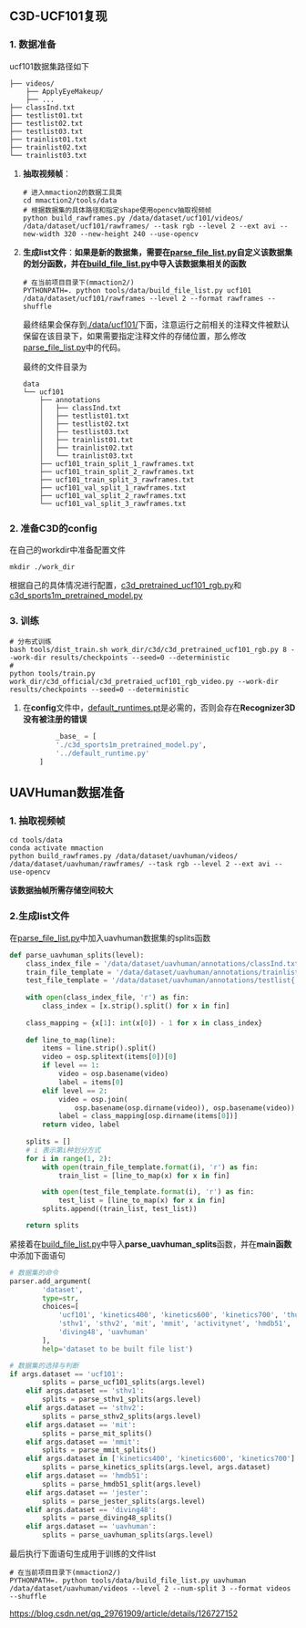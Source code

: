 ## C3D-UCF101复现
### 1. 数据准备
ucf101数据集路径如下
```shell
├── videos/
    ├── ApplyEyeMakeup/
    ├── ...
├── classInd.txt
├── testlist01.txt
├── testlist02.txt
├── testlist03.txt
├── trainlist01.txt
├── trainlist02.txt
└── trainlist03.txt
```
1. **抽取视频帧**：
    ```shell
    # 进入mmaction2的数据工具类
    cd mmaction2/tools/data
    # 根据数据集的具体路径和指定shape使用opencv抽取视频帧
    python build_rawframes.py /data/dataset/ucf101/videos/ /data/dataset/ucf101/rawframes/ --task rgb --level 2 --ext avi --new-width 320 --new-height 240 --use-opencv
    ```
2. **生成list文件**：**如果是新的数据集，需要在[parse_file_list.py](./tools/data/parse_file_list.py)自定义该数据集的划分函数，并在[build_file_list.py](./tools/data/build_file_list.py)中导入该数据集相关的函数**

    ```shell
    # 在当前项目目录下(mmaction2/)
    PYTHONPATH=. python tools/data/build_file_list.py ucf101 /data/dataset/ucf101/rawframes --level 2 --format rawframes --shuffle
    ```

    最终结果会保存到[./data/ucf101/](./data/ucf101/)下面，注意运行之前相关的注释文件被默认保留在该目录下，如果需要指定注释文件的存储位置，那么修改[parse_file_list.py](./tools/data/parse_file_list.py)中的代码。

    最终的文件目录为
    ```
    data
    └── ucf101
        ├── annotations
        │   ├── classInd.txt
        │   ├── testlist01.txt
        │   ├── testlist02.txt
        │   ├── testlist03.txt
        │   ├── trainlist01.txt
        │   ├── trainlist02.txt
        │   └── trainlist03.txt
        ├── ucf101_train_split_1_rawframes.txt
        ├── ucf101_train_split_2_rawframes.txt
        ├── ucf101_train_split_3_rawframes.txt
        ├── ucf101_val_split_1_rawframes.txt
        ├── ucf101_val_split_2_rawframes.txt
        └── ucf101_val_split_3_rawframes.txt
    ```

### 2. 准备C3D的config

在自己的workdir中准备配置文件
```shell
mkdir ./work_dir
```

根据自己的具体情况进行配置，[c3d_pretrained_ucf101_rgb.py](./work_dir/c3d/c3d_pretrained_ucf101_rgb.py)和[c3d_sports1m_pretrained_model.py](./work_dir/c3d/c3d_sports1m_pretrained_model.py)

### 3. 训练

```shell
# 分布式训练
bash tools/dist_train.sh work_dir/c3d/c3d_pretrained_ucf101_rgb.py 8 --work-dir results/checkpoints --seed=0 --deterministic
# 
python tools/train.py work_dir/c3d_official/c3d_pretraied_ucf101_rgb_video.py --work-dir results/checkpoints --seed=0 --deterministic
```



1. 在**config**文件中，[default_runtimes.pt](./work_dir/default_runtime.py)是必需的，否则会存在**Recognizer3D没有被注册的错误**
    ```python
            _base_ = [
            './c3d_sports1m_pretrained_model.py',
            '../default_runtime.py'
        ]
    ```


## UAVHuman数据准备
### 1. 抽取视频帧

```shell
cd tools/data
conda activate mmaction
python build_rawframes.py /data/dataset/uavhuman/videos/ /data/dataset/uavhuman/rawframes/ --task rgb --level 2 --ext avi --use-opencv
```

**该数据抽帧所需存储空间较大**

### 2.生成list文件
在[parse_file_list.py](./tools/data/parse_file_list.py)中加入uavhuman数据集的splits函数
```python
def parse_uavhuman_splits(level):
    class_index_file = '/data/dataset/uavhuman/annotations/classInd.txt'
    train_file_template = '/data/dataset/uavhuman/annotations/trainlist{:02d}.txt'
    test_file_template = '/data/dataset/uavhuman/annotations/testlist{:02d}.txt'
    
    with open(class_index_file, 'r') as fin:
        class_index = [x.strip().split() for x in fin]
        
    class_mapping = {x[1]: int(x[0]) - 1 for x in class_index}
    
    def line_to_map(line):
        items = line.strip().split()
        video = osp.splitext(items[0])[0]
        if level == 1:
            video = osp.basename(video)
            label = items[0]
        elif level == 2:
            video = osp.join(
                osp.basename(osp.dirname(video)), osp.basename(video))
            label = class_mapping[osp.dirname(items[0])]
        return video, label
    
    splits = []
    # i 表示第i种划分方式
    for i in range(1, 2):
        with open(train_file_template.format(i), 'r') as fin:
            train_list = [line_to_map(x) for x in fin]

        with open(test_file_template.format(i), 'r') as fin:
            test_list = [line_to_map(x) for x in fin]
        splits.append((train_list, test_list))

    return splits
```

紧接着在[build_file_list.py](./tools/data/build_file_list.py)中导入**parse_uavhuman_splits**函数，并在**main函数**中添加下面语句
```python
# 数据集的命令
parser.add_argument(
        'dataset',
        type=str,
        choices=[
            'ucf101', 'kinetics400', 'kinetics600', 'kinetics700', 'thumos14',
            'sthv1', 'sthv2', 'mit', 'mmit', 'activitynet', 'hmdb51', 'jester',
            'diving48', 'uavhuman'
        ],
        help='dataset to be built file list')

# 数据集的选择与判断
if args.dataset == 'ucf101':
        splits = parse_ucf101_splits(args.level)
    elif args.dataset == 'sthv1':
        splits = parse_sthv1_splits(args.level)
    elif args.dataset == 'sthv2':
        splits = parse_sthv2_splits(args.level)
    elif args.dataset == 'mit':
        splits = parse_mit_splits()
    elif args.dataset == 'mmit':
        splits = parse_mmit_splits()
    elif args.dataset in ['kinetics400', 'kinetics600', 'kinetics700']:
        splits = parse_kinetics_splits(args.level, args.dataset)
    elif args.dataset == 'hmdb51':
        splits = parse_hmdb51_split(args.level)
    elif args.dataset == 'jester':
        splits = parse_jester_splits(args.level)
    elif args.dataset == 'diving48':
        splits = parse_diving48_splits()
    elif args.dataset == 'uavhuman':
        splits = parse_uavhuman_splits(args.level)
```

最后执行下面语句生成用于训练的文件list
```shell
# 在当前项目目录下(mmaction2/)
PYTHONPATH=. python tools/data/build_file_list.py uavhuman /data/dataset/uavhuman/videos --level 2 --num-split 3 --format videos --shuffle
```

https://blog.csdn.net/qq_29761909/article/details/126727152


